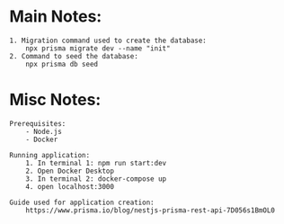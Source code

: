 # Main Notes:

    1. Migration command used to create the database:
        npx prisma migrate dev --name "init"
    2. Command to seed the database:
        npx prisma db seed

# Misc Notes:

    Prerequisites:
        - Node.js
        - Docker

    Running application:
        1. In terminal 1: npm run start:dev
        2. Open Docker Desktop
        3. In terminal 2: docker-compose up
        4. open localhost:3000

    Guide used for application creation:
        https://www.prisma.io/blog/nestjs-prisma-rest-api-7D056s1BmOL0
